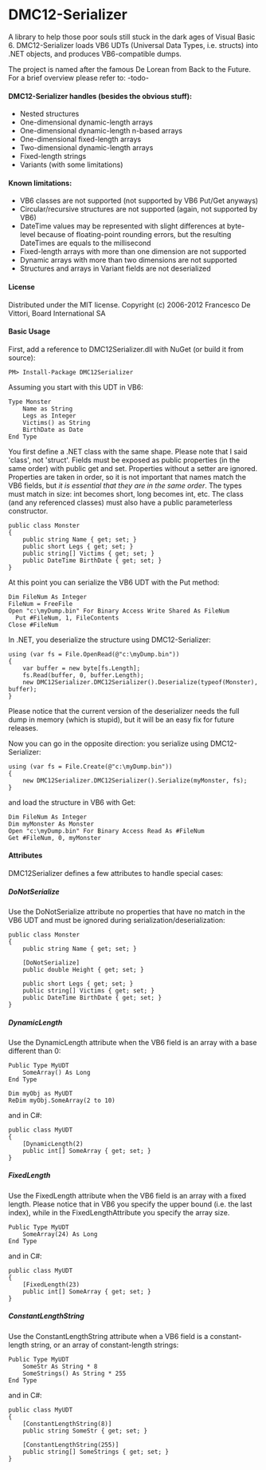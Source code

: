 DMC12-Serializer
================

A library to help those poor souls still stuck in the dark ages of Visual Basic 6. DMC12-Serializer loads VB6 UDTs (Universal Data Types, i.e. structs) into .NET objects, and produces VB6-compatible dumps.

The project is named after the famous De Lorean from Back to the Future. For a brief overview please refer to: -todo-

#### DMC12-Serializer handles (besides the obvious stuff):

- Nested structures
- One-dimensional dynamic-length arrays
- One-dimensional dynamic-length n-based arrays
- One-dimensional fixed-length arrays
- Two-dimensional dynamic-length arrays
- Fixed-length strings
- Variants (with some limitations)

#### Known limitations:

- VB6 classes are not supported (not supported by VB6 Put/Get anyways)
- Circular/recursive structures are not supported (again, not supported by VB6)
- DateTime values may be represented with slight differences at byte-level because of floating-point rounding errors, but the resulting DateTimes are equals to the millisecond
- Fixed-length arrays with more than one dimension are not supported
- Dynamic arrays with more than two dimensions are not supported
- Structures and arrays in Variant fields are not deserialized

#### License

Distributed under the MIT license. Copyright (c) 2006-2012 Francesco De Vittori, Board International SA

#### Basic Usage

First, add a reference to DMC12Serializer.dll with NuGet (or build it from source):

    PM> Install-Package DMC12Serializer

Assuming you start with this UDT in VB6:

    Type Monster
        Name as String
        Legs as Integer
        Victims() as String
        BirthDate as Date
    End Type

You first define a .NET class with the same shape. Please note that I said 'class', not 'struct'.
Fields must be exposed as public properties (in the same order) with public get and set. Properties without a setter are ignored. Properties are taken in order, so it is not important that names match the VB6 fields, but *it is essential that they are in the same order*.
The types must match in size: int becomes short, long becomes int, etc.
The class (and any referenced classes) must also have a public parameterless constructor. 

    public class Monster
    {
        public string Name { get; set; }
        public short Legs { get; set; }
        public string[] Victims { get; set; }
        public DateTime BirthDate { get; set; }
    }

At this point you can serialize the VB6 UDT with the Put method:

    Dim FileNum As Integer
    FileNum = FreeFile
    Open "c:\myDump.bin" For Binary Access Write Shared As FileNum
      Put #FileNum, 1, FileContents
    Close #FileNum

In .NET, you deserialize the structure using DMC12-Serializer:

    using (var fs = File.OpenRead(@"c:\myDump.bin"))
    {
        var buffer = new byte[fs.Length];
        fs.Read(buffer, 0, buffer.Length);
        new DMC12Serializer.DMC12Serializer().Deserialize(typeof(Monster), buffer);
    }

Please notice that the current version of the deserializer needs the full dump in memory (which is stupid), but it will be an easy fix for future releases.

Now you can go in the opposite direction: you serialize using DMC12-Serializer:

    using (var fs = File.Create(@"c:\myDump.bin"))
    {
        new DMC12Serializer.DMC12Serializer().Serialize(myMonster, fs);
    }

and load the structure in VB6 with Get:

    Dim FileNum As Integer
    Dim myMonster As Monster
    Open "c:\myDump.bin" For Binary Access Read As #FileNum
    Get #FileNum, 0, myMonster


#### Attributes

DMC12Serializer defines a few attributes to handle special cases:

##### DoNotSerialize

Use the DoNotSerialize attribute no properties that have no match in the VB6 UDT and must be ignored during serialization/deserialization:

    public class Monster
    {
        public string Name { get; set; }
        
        [DoNotSerialize]
        public double Height { get; set; }
        
        public short Legs { get; set; }
        public string[] Victims { get; set; }
        public DateTime BirthDate { get; set; }
    }


##### DynamicLength

Use the DynamicLength attribute when the VB6 field is an array with a base different than 0:

    Public Type MyUDT
        SomeArray() As Long
    End Type
    
    Dim myObj as MyUDT
    ReDim myObj.SomeArray(2 to 10)

and in C#:

    public class MyUDT
    {
        [DynamicLength(2)
        public int[] SomeArray { get; set; }
    }

##### FixedLength

Use the FixedLength attribute when the VB6 field is an array with a fixed length. Please notice that in VB6 you specify the upper bound (i.e. the last index), while in the FixedLengthAttribute you specify the array size.

    Public Type MyUDT
        SomeArray(24) As Long
    End Type

and in C#:

    public class MyUDT
    {
        [FixedLength(23)
        public int[] SomeArray { get; set; }
    }
    
##### ConstantLengthString

Use the ConstantLengthString attribute when a VB6 field is a constant-length string, or an array of constant-length strings:

    Public Type MyUDT
        SomeStr As String * 8
        SomeStrings() As String * 255
    End Type
    
and in C#:

    public class MyUDT
    {
        [ConstantLengthString(8)]
        public string SomeStr { get; set; }
        
        [ConstantLengthString(255)]
        public string[] SomeStrings { get; set; }
    }